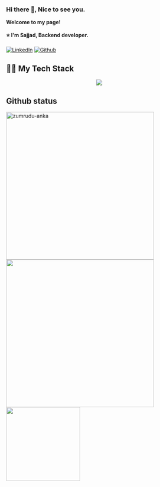 ### Hi there 👋, Nice to see you. 


<b> Welcome to my page! <br/><br/> 
⭐️ I'm Sajjad, Backend developer.</b><br/><br/>
<a href="https://www.linkedin.com/in/sajjad-fani-b40753211/" target="_blank"><img alt="LinkedIn" src="https://img.shields.io/badge/linkedin-29146b?&style=for-the-badge&logo=linkedin&logoColor=white" /></a> <a href="https://github.com/sjdfani" target="_blank"><img alt="Github" src="https://img.shields.io/badge/GitHub-7c31e3?&style=for-the-badge&logo=Github&logoColor=white" /></a> 

## 👨‍💻 My Tech Stack

<p align="center">
  <a href="https://skillicons.dev">
    <img src="https://skillicons.dev/icons?i=py,django,fastapi,flask,postgres,rabbitmq,redis,docker,bash,postman,linux,git,github,gitlab,vscode,flutter,androidstudio,html,css,js,sklearn" />
  </a>
</p>


## Github status

<p>
  <div>
    <a href="https://github.com/denvercoder1/github-readme-streak-stats" title="Go to Source">
      <img  width=400 src="https://github-readme-stats.vercel.app/api?username=sjdfani&show_icons=true&theme=prussian&hide_border=true" alt="zumrudu-anka" />
    </a>
    <a href="https://github.com/anuraghazra/github-readme-stats" title="Go to Source">
      <img  width=400 src="https://github-readme-streak-stats.herokuapp.com?user=sjdfani&theme=prussian&hide_border=true" />
    </a>
    <img width=200, src="https://github-readme-stats.vercel.app/api/top-langs/?username=sjdfani&theme=prussian&hide_border=true&include_all_commits=false&count_private=false&layout=compact" />
  </div>
  <br>
</p>
